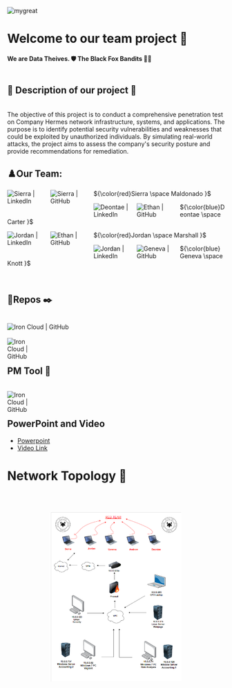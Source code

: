 ![mygreat](BlackFoxBandits.png)

  <h1>
   Welcome to our team project 👋 
  </h1>
  <h4>
    We are Data Theives. 🛡️ The Black Fox Bandits 🦊🦊
</br>
</br>
  <h4>
  
## 💾 Description of our project 🚧
</br>
The objective of this project is to conduct a comprehensive penetration test on Company Hermes network infrastructure, systems, and applications. The purpose is to identify potential security vulnerabilities and weaknesses that could be exploited by unauthorized individuals. By simulating real-world attacks, the project aims to assess the company's security posture and provide recommendations for remediation.
  
## ♟️Our Team:
<a href="https://www.linkedin.com/in/Sierra-maldonado/"><img align="left" src="https://img.shields.io/badge/linkedin-%230077B5.svg?style=for-the-badge&logo=linkedin&logoColor=white" alt="Sierra | LinkedIn" width="100px"/></a>
<a href="https://github.com/Magicwolfes"><img align="left" src="https://img.shields.io/badge/github-%23121011.svg?style=for-the-badge&logo=github&logoColor=white" alt="Sierra  | GitHub" width="100px"/></a> <p align="left"> ${\color{red}Sierra \space Maldonado }$ </p>  </p> <a href="https://www.linkedin.com/in/deontae-carter-4bb707233/"><img align="left" src="https://img.shields.io/badge/linkedin-%230077B5.svg?style=for-the-badge&logo=linkedin&logoColor=white" alt="Deontae | LinkedIn" width="100px"/></a>
<a href="https://github.com/DeontaeCarter"><img align="left" src="https://img.shields.io/badge/github-%23121011.svg?style=for-the-badge&logo=github&logoColor=white" alt="Ethan  | GitHub" width="100px"/></a> <p align="left"> ${\color{blue}Deontae \space Carter }$ </p> <a href="https://www.linkedin.com/in/jordan-marshall-9663a1254/"><img align="left" src="https://img.shields.io/badge/linkedin-%230077B5.svg?style=for-the-badge&logo=linkedin&logoColor=white" alt="Jordan | LinkedIn" width="100px"/></a>
<a href="https://github.com/Jmarshall25"><img align="left" src="https://img.shields.io/badge/github-%23121011.svg?style=for-the-badge&logo=github&logoColor=white" alt="Ethan  | GitHub" width="100px"/></a>
<p align="left"> ${\color{red}Jordan \space Marshall }$ </p>
 </p> <a href="http://www.linkedin.com/in/genevaknott"><img align="left" src="https://img.shields.io/badge/linkedin-%230077B5.svg?style=for-the-badge&logo=linkedin&logoColor=white" alt="Jordan | LinkedIn" width="100px"/></a>
<a href="https://github.com/GenevaKnott"><img align="left" src="https://img.shields.io/badge/github-%23121011.svg?style=for-the-badge&logo=github&logoColor=white" alt="Geneva  | GitHub" width="100px"/></a>
<p align="left"> ${\color{blue}Geneva \space Knott }$ </p>

</br>

##    🔎Repos ✒️
</br>
<a href="https://github.com/Black-Fox-Bandits/Doucmentation"><img align="left" src="https://img.shields.io/badge/Documentation-black" alt="Iron Cloud | GitHub" width="160px"/></a>
</br>
</br>
<a href="https://github.com/Black-Fox-Bandits/Scripts"><img align="left" src="https://img.shields.io/badge/Scripts-black" alt="Iron Cloud | GitHub" width="80px"/></a>
</br>
</br>

##  PM Tool 🎯
</br>
<a href="https://trello.com/b/kHYpuU0c/project"><img align="left" src="https://img.shields.io/badge/Trello-black" alt="Iron Cloud | GitHub" width="80px"/></a
</br>
</br>
</br>

## PowerPoint and Video
- [Powerpoint](https://github.com/Black-Fox-Bandits/Doucmentation/blob/main/Black%20Fox%20Bandits.pdf)
- [Video Link](https://fb.watch/lqHZZtndCQ/?mibextid=Nif5oz)

# Network Topology 🧩
</br>
</br>
<p align="center"> 
<a href="https://github.com/Black-Fox-Bandits/Doucmentation/blob/main/NT.png"><img src="https://github.com/Black-Fox-Bandits/Doucmentation/blob/main/Network.png" width="60%" height="60%"/></a>
<p align="left">
   <br>
  <br>
   <br> 
   <br> 
   <br>
    <br>
     <br> 
     <br>
      <br>
       <br>
        <br>
 <br>

 
